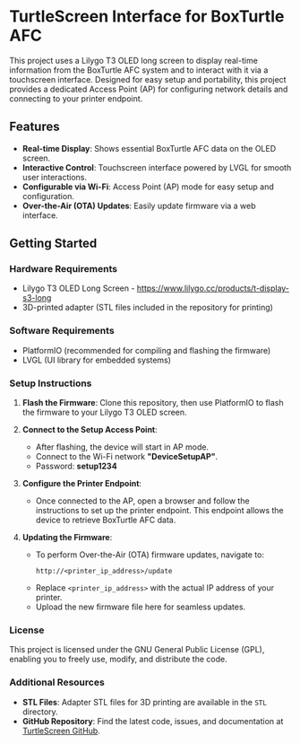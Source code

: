 # TurtleScreen Interface for BoxTurtle AFC

This project uses a Lilygo T3 OLED long screen to display real-time information from the BoxTurtle AFC system and to interact with it via a touchscreen interface. Designed for easy setup and portability, this project provides a dedicated Access Point (AP) for configuring network details and connecting to your printer endpoint.

## Features
- **Real-time Display**: Shows essential BoxTurtle AFC data on the OLED screen.
- **Interactive Control**: Touchscreen interface powered by LVGL for smooth user interactions.
- **Configurable via Wi-Fi**: Access Point (AP) mode for easy setup and configuration.
- **Over-the-Air (OTA) Updates**: Easily update firmware via a web interface.

## Getting Started

### Hardware Requirements
- Lilygo T3 OLED Long Screen - https://www.lilygo.cc/products/t-display-s3-long
- 3D-printed adapter (STL files included in the repository for printing)

### Software Requirements
- PlatformIO (recommended for compiling and flashing the firmware)
- LVGL (UI library for embedded systems)

### Setup Instructions

1. **Flash the Firmware**: Clone this repository, then use PlatformIO to flash the firmware to your Lilygo T3 OLED screen.

2. **Connect to the Setup Access Point**:
   - After flashing, the device will start in AP mode.
   - Connect to the Wi-Fi network **"DeviceSetupAP"**.
   - Password: **setup1234**

3. **Configure the Printer Endpoint**:
   - Once connected to the AP, open a browser and follow the instructions to set up the printer endpoint. This endpoint allows the device to retrieve BoxTurtle AFC data.

4. **Updating the Firmware**:
   - To perform Over-the-Air (OTA) firmware updates, navigate to:
     ```
     http://<printer_ip_address>/update
     ```
   - Replace `<printer_ip_address>` with the actual IP address of your printer.
   - Upload the new firmware file here for seamless updates.

### License
This project is licensed under the GNU General Public License (GPL), enabling you to freely use, modify, and distribute the code.

### Additional Resources
- **STL Files**: Adapter STL files for 3D printing are available in the `STL` directory.
- **GitHub Repository**: Find the latest code, issues, and documentation at [TurtleScreen GitHub](https://github.com/sbtoonz/TurtleScreen/tree/main).
